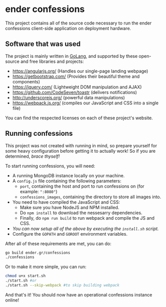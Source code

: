 ender confessions
===

This project contains all of the source code necessary to run the ender confessions client-side application on deployment hardware.

Software that was used
---

The project is mainly written in [GoLang](https://golang.org/), and supported by these open-source and free libraries and projects:
* https://angularjs.org/ (Handles our single-page landing webpage)
* https://getbootstrap.com/ (Provides their beautiful theme and components)
* https://jquery.com/ (Lightweight DOM manipulation and AJAX)
* https://github.com/CodeSeven/toastr (delivers notifications)
* http://underscorejs.org/ (powerful data manipulations)
* https://webpack.js.org/ (compiles our JavaScript and CSS into a single file)

You can find the respected licenses on each of these project's website.

Running confessions
---
This project was not created with running in mind, so prepare yourself for some heavy configuration before getting it to actually work!
So if you are determined, *brace thyself!*

To start running confessions, you will need:
* A running MongoDB instance locally on your machine.
* A `config.js` file containing the following parameters:
  * `port`, containing the host and port to run confessions on (for example: `":8080"`)
  * `confessions_images`, containing the directory to store all images into.
* You need to have compiled the JavaScript and CSS:
  * Make sure you have NodeJS and NPM installed.
  * Do `npm install` to download the nessesarry dependencies.
  * Finally, do `npm run build` to run webpack and compile the JS and CSS.
* *You can now setup all of the above by executing the `install.sh` script.*
* Configure the `GOPATH` and `GOROOT` environment variables.

After all of these requirements are met, you can do:
```bash
go build ender.gr/confessions
./confessions
```
Or to make it more simple, you can run:
```bash
chmod u+x start.sh
./start.sh #or
./start.sh --skip-webpack #to skip building webpack
```
And that's it! You should now have an operational confessions instance online!